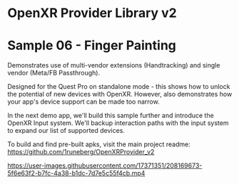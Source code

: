 # OpenXR Provider Library v2
# Sample 06 - Finger Painting

Demonstrates use of multi-vendor extensions (Handtracking) and single vendor (Meta/FB Passthrough).

Designed for the Quest Pro on standalone mode - this shows how to unlock the potential of new devices with OpenXR. 
However, also demonstrates how your app's device support can be made too narrow.

In the next demo app, we'll build this sample further and introduce the OpenXR Input system. We'll backup interaction
paths with the input system to expand our list of supported devices.

To build and find pre-built apks, visit the main project readme: https://github.com/1runeberg/OpenXRProvider_v2



https://user-images.githubusercontent.com/17371351/208169673-5f6e63f2-b7fc-4a38-b1dc-7d7e5c55f4cb.mp4

